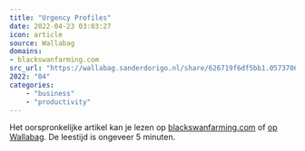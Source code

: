 ```yaml
---
title: "Urgency Profiles"
date: 2022-04-23 03:03:27
icon: article
source: Wallabag
domains:
- blackswanfarming.com
src_url: "https://wallabag.sanderdorigo.nl/share/626719f6df5bb1.05737062"
2022: "04"
categories:
    - "business"
    - "productivity"
---
```

Het oorspronkelijke artikel kan je lezen op [blackswanfarming.com](https://blackswanfarming.com/urgency-profiles/) of [op Wallabag](https://wallabag.sanderdorigo.nl/share/626719f6df5bb1.05737062). De leestijd is ongeveer 5 minuten.